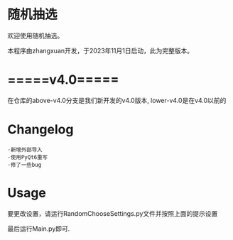 # 随机抽选
欢迎使用随机抽选。

本程序由zhangxuan开发，于2023年11月1日启动，此为完整版本。

# =====v4.0=====

在仓库的above-v4.0分支是我们新开发的v4.0版本,
lower-v4.0是在v4.0以前的

# Changelog
    ·新增外部导入
    ·使用PyQt6重写
    ·修了一些bug
# Usage

要更改设置，请运行RandomChooseSettings.py文件并按照上面的提示设置

最后运行Main.py即可.

